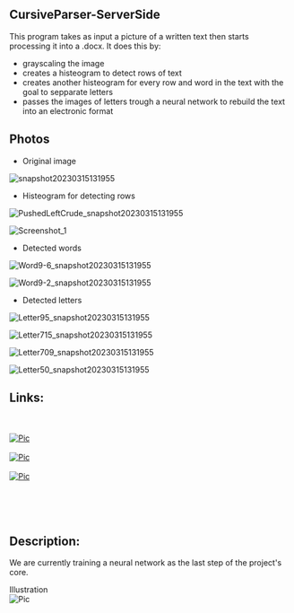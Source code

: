 ## CursiveParser-ServerSide

This program takes as input a picture of a written text then starts processing it into a .docx.
It does this by:
- grayscaling the image
- creates a histeogram to detect rows of text
- creates another histeogram for every row and word in the text with the goal to sepparate letters
- passes the images of letters trough a neural network to rebuild the text into an electronic format

## Photos
- Original image

![snapshot20230315131955](https://user-images.githubusercontent.com/127097933/236509414-2a250543-dd82-48e8-b47a-07ab64cbd6cd.png)

- Histeogram for detecting rows

![PushedLeftCrude_snapshot20230315131955](https://user-images.githubusercontent.com/127097933/236509777-cb1523a5-d410-4c35-85a3-dd91291de80e.png)

![Screenshot_1](https://user-images.githubusercontent.com/127097933/236510192-b72c3403-c5ce-456b-8bd4-beaf89dfa2a1.png)

- Detected words

![Word9-6_snapshot20230315131955](https://user-images.githubusercontent.com/127097933/236510567-4d4d06b3-277b-4a0d-a1f0-edeab1e2a3ef.png)

![Word9-2_snapshot20230315131955](https://user-images.githubusercontent.com/127097933/236510693-d46c707a-2692-450f-828c-6c6d56ae5f39.png)

- Detected letters

![Letter95_snapshot20230315131955](https://user-images.githubusercontent.com/127097933/236510745-a398da7d-0b6d-43f6-bdf5-c525fb666ba0.png)

![Letter715_snapshot20230315131955](https://user-images.githubusercontent.com/127097933/236510777-aeec0187-7bdc-441a-b918-554e0462ce3d.png)

![Letter709_snapshot20230315131955](https://user-images.githubusercontent.com/127097933/236510781-ce2157e8-cd11-472f-b59d-9580e7e1c3cf.png)

![Letter50_snapshot20230315131955](https://user-images.githubusercontent.com/127097933/236510887-c36e207e-67ed-41a0-b2a9-7f8af3b12f0a.png)

## Links:
<br><br>
[![Pic](https://imgur.com/7rEwc2X.png)](https://github.com/denisdenis05/CursiveParser-ClientSide)
<br><br>
[![Pic](https://imgur.com/2vKNQCr.png)](https://github.com/LucianuSebi/CursiveParser-WebConnection)
<br><br>
[![Pic](https://imgur.com/RDkIOuU.png)](https://github.com/LucianuSebi/CursiveParser-ServerSide)
<br><br>

<br><br>

## Description:

We are currently training a neural network as the last step of the project's core.

Illustration<br>
![Pic](https://imgur.com/1mwkWjo.png)
